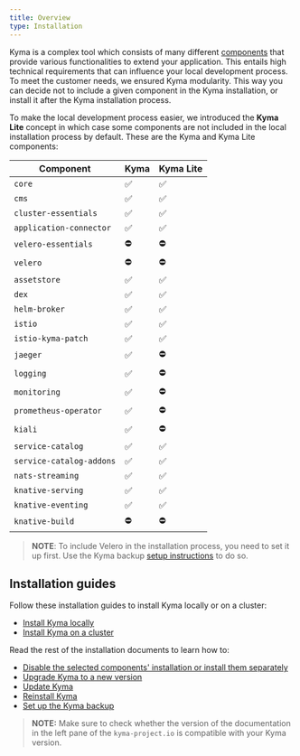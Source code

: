 ```yaml
---
title: Overview
type: Installation
---
```


Kyma is a complex tool which consists of many different [components](#details-components) that provide various functionalities to extend your application. This entails high technical requirements that can influence your local development process. To meet the customer needs, we ensured Kyma modularity. This way you can decide not to include a given component in the Kyma installation, or install it after the Kyma installation process.

To make the local development process easier, we introduced the **Kyma Lite** concept in which case some components are not included in the local installation process by default. These are the Kyma and Kyma Lite components:

| Component | Kyma | Kyma Lite |
|----------------|------|------|
| `core` | ✅ | ✅ |
| `cms` | ✅ | ✅ |
| `cluster-essentials` | ✅ | ✅ |
| `application-connector` | ✅ | ✅ |
| `velero-essentials` | ⛔️ | ⛔️ |
| `velero`  | ⛔️ | ⛔️ |
| `assetstore` | ✅ | ✅ |
| `dex` | ✅ | ✅ |
| `helm-broker` | ✅ | ✅ |
| `istio` | ✅ | ✅ |
| `istio-kyma-patch` | ✅ | ✅ |
| `jaeger` | ✅ | ⛔️ |
| `logging` | ✅ | ⛔️ |
| `monitoring` | ✅ | ⛔️ |
| `prometheus-operator` | ✅ | ⛔️ |
| `kiali` | ✅ | ⛔️ |
| `service-catalog` | ✅ | ✅ |
| `service-catalog-addons` | ✅ | ✅ |
| `nats-streaming` | ✅ | ✅ |
| `knative-serving` | ✅ | ✅ |
| `knative-eventing` | ✅ | ✅ |
| `knative-build` | ⛔ | ⛔ |

>**NOTE**: To include Velero in the installation process, you need to set it up first. Use the Kyma backup [setup instructions](/components/backup#overview-overview) to do so.

## Installation guides

Follow these installation guides to install Kyma locally or on a cluster:

- [Install Kyma locally](#installation-install-kyma-locally)
- [Install Kyma on a cluster](#installation-install-kyma-on-a-cluster)

Read the rest of the installation documents to learn how to:
- [Disable the selected components' installation or install them separately](#configuration-custom-component-installation)
- [Upgrade Kyma to a new version](#installation-upgrade-kyma)
- [Update Kyma](#installation-update-kyma)
- [Reinstall Kyma](#installation-reinstall-kyma)
- [Set up the Kyma backup](/components/backup#overview-overview)

>**NOTE:** Make sure to check whether the version of the documentation in the left pane of the `kyma-project.io` is compatible with your Kyma version.
